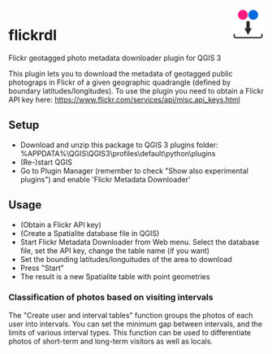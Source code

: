 <img align="right" src="icon.png" />

# flickrdl
Flickr geotagged photo metadata downloader plugin for QGIS 3

This plugin lets you to download the metadata of geotagged public photograps in Flickr of a given geographic quadrangle (defined by boundary latitudes/longitudes).
To use the plugin you need to obtain a Flickr API key here:
https://www.flickr.com/services/api/misc.api_keys.html

## Setup
- Download and unzip this package to QGIS 3 plugins folder:
%APPDATA%\QGIS\QGIS3\profiles\default\python\plugins
- (Re-)start QGIS
- Go to Plugin Manager (remember to check "Show also experimental plugins") and enable 'Flickr Metadata Downloader'

## Usage
- (Obtain a Flickr API key)
- (Create a Spatialite database file in QGIS)
- Start Flickr Metadata Downloader from Web menu. Select the database file, set the API key, change the table name (if you want)
- Set the bounding latitudes/longuitudes of the area to download
- Press "Start"
- The result is a new Spatialite table with point geometries

### Classification of photos based on visiting intervals
The "Create user and interval tables" function groups the photos of each user into intervals. 
You can set the minimum gap between intervals, and the limits of various interval types.
This function can be used to differentiate photos of short-term and long-term visitors as well as locals.
